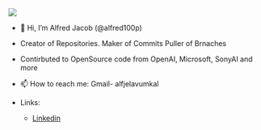 
<img src="https://github-readme-stats.vercel.app/api?username=alfred100p&count_private=true&theme=tokyonight&show_icons&hide_border=true">


- 👋 Hi, I’m Alfred Jacob (@alfred100p)
- Creator of Repositories. Maker of Commits Puller of Brnaches
- Contirbuted to OpenSource code from OpenAI, Microsoft, SonyAI and more
- 📫 How to reach me: Gmail- alfjelavumkal
 
- Links: <ul>
  <li><a href="https://in.linkedin.com/in/alfred-william-jacob-84b20a16b">Linkedin</a></li>
  </ul>


